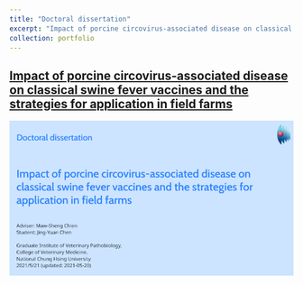 ```yaml
---
title: "Doctoral dissertation"
excerpt: "Impact of porcine circovirus-associated disease on classical swine fever vaccines and the strategies for application in field farms<br><img src=/images/doctoral-dissertation.png>"
collection: portfolio
---
```


## [Impact of porcine circovirus-associated disease on classical swine fever vaccines and the strategies for application in field farms](https://lazyliondog.github.io/phddissertation/)

<a href="https://lazyliondog.github.io/phddissertation/">
  <img src="images/doctoral-dissertation.png" alt="Dissertation Cover">
</a>
